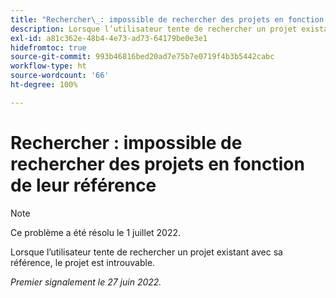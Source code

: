 ```yaml
---
title: "Rechercher\_: impossible de rechercher des projets en fonction de leur référence"
description: Lorsque l’utilisateur tente de rechercher un projet existant avec sa référence, le projet est introuvable.
exl-id: a81c362e-48b4-4e73-ad73-64179be0e3e1
hidefromtoc: true
source-git-commit: 993b46816bed20ad7e75b7e0719f4b3b5442cabc
workflow-type: ht
source-wordcount: '66'
ht-degree: 100%

---
```


# Rechercher : impossible de rechercher des projets en fonction de leur référence

>[!NOTE]
>
>Ce problème a été résolu le 1 juillet 2022.

Lorsque l’utilisateur tente de rechercher un projet existant avec sa référence, le projet est introuvable.

_Premier signalement le 27 juin 2022._
